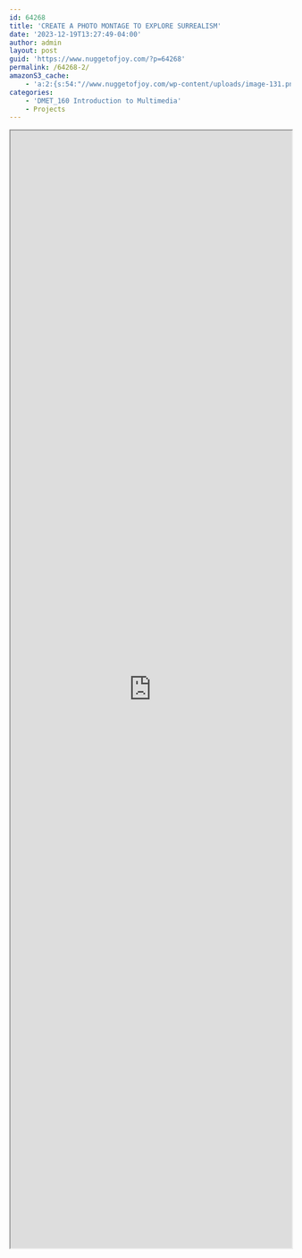 ```yaml
---
id: 64268
title: 'CREATE A PHOTO MONTAGE TO EXPLORE SURREALISM'
date: '2023-12-19T13:27:49-04:00'
author: admin
layout: post
guid: 'https://www.nuggetofjoy.com/?p=64268'
permalink: /64268-2/
amazonS3_cache:
    - 'a:2:{s:54:"//www.nuggetofjoy.com/wp-content/uploads/image-131.png";a:2:{s:2:"id";i:64273;s:11:"source_type";s:13:"media-library";}s:71:"//image-control-storage.s3.amazonaws.com/2023/12/19134745/image-131.png";a:2:{s:2:"id";i:64273;s:11:"source_type";s:13:"media-library";}}'
categories:
    - 'DMET_160 Introduction to Multimedia'
    - Projects
---
```


<iframe src="https://docs.google.com/document/d/e/2PACX-1vQoSBljlSki96ixUxDZAy_kFnyW-EfTq2BNDtpc4_TmUxmPuldPusa8VHv0gUWxe_1sVgdpOmxagarO/pub?embedded=true" style="width: 100%; height: 2000px;"></iframe>